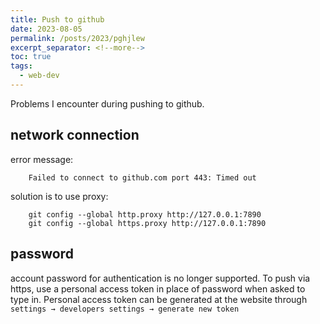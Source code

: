 ```yaml
---
title: Push to github
date: 2023-08-05
permalink: /posts/2023/pghjlew
excerpt_separator: <!--more-->
toc: true
tags:
  - web-dev
---
```

Problems I encounter during pushing to github.
<!--more-->

## network connection
error message:

        Failed to connect to github.com port 443: Timed out

solution is to use proxy:

        git config --global http.proxy http://127.0.0.1:7890
        git config --global https.proxy http://127.0.0.1:7890

## password
account password for authentication is no longer supported. To push via https, use a personal access token in place of password when asked to type in. Personal access token can be generated at the website through `settings → developers settings → generate new token`

